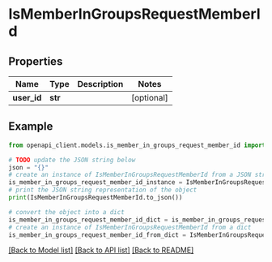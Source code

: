 # IsMemberInGroupsRequestMemberId


## Properties

Name | Type | Description | Notes
------------ | ------------- | ------------- | -------------
**user_id** | **str** |  | [optional] 

## Example

```python
from openapi_client.models.is_member_in_groups_request_member_id import IsMemberInGroupsRequestMemberId

# TODO update the JSON string below
json = "{}"
# create an instance of IsMemberInGroupsRequestMemberId from a JSON string
is_member_in_groups_request_member_id_instance = IsMemberInGroupsRequestMemberId.from_json(json)
# print the JSON string representation of the object
print(IsMemberInGroupsRequestMemberId.to_json())

# convert the object into a dict
is_member_in_groups_request_member_id_dict = is_member_in_groups_request_member_id_instance.to_dict()
# create an instance of IsMemberInGroupsRequestMemberId from a dict
is_member_in_groups_request_member_id_from_dict = IsMemberInGroupsRequestMemberId.from_dict(is_member_in_groups_request_member_id_dict)
```
[[Back to Model list]](../README.md#documentation-for-models) [[Back to API list]](../README.md#documentation-for-api-endpoints) [[Back to README]](../README.md)


